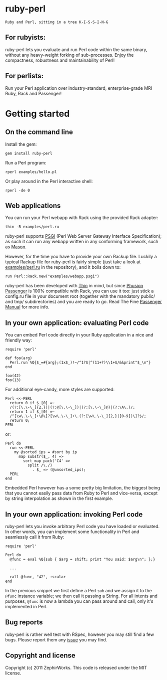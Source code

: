 ruby-perl
=========

    Ruby and Perl, sitting in a tree K-I-S-S-I-N-G

For rubyists:
-------------

ruby-perl lets you evaluate and run Perl code within the same binary, without
any heavy-weight forking of sub-processes. Enjoy the compactness, robustness
and maintainability of Perl!

For perlists:
-------------

Run your Perl application over industry-standard, enterprise-grade MRI Ruby,
Rack and Passenger!

Getting started
===============

On the command line
-------------------

Install the gem:

    gem install ruby-perl

Run a Perl program:

    rperl examples/hello.pl

Or play around in the Perl interactive shell:

    rperl -de 0

Web applications
----------------

You can run your Perl webapp with Rack using the provided Rack adapter:

    thin -R examples/perl.ru

ruby-perl supports [PSGI](http://search.cpan.org/~miyagawa/PSGI-1.03/PSGI.pod)
(Perl Web Server Gateway Interface Specification); as such it can run any
webapp written in any conforming framework, such as
[Mason](http://www.masonhq.com/).

However, for the time you have to provide your own Rackup file. Luckily a
typical Rackup file for ruby-perl is fairly simple (just take a look at
[examples/perl.ru](examples/perl.ru) in the repository), and it boils down to:

    run Perl::Rack.new("examples/webapp.psgi")

ruby-perl has been developed with [Thin](http://code.macournoyer.com/thin/)
in mind, but since [Phusion Passenger](http://www.modrails.com/) is 100%
compatible with Rack, you can use it too: just stick a config.ru file in your
document root (together with the mandatory public/ and tmp/ subdirectories)
and you are ready to go. Read The Fine [Passenger Manual](http://www.modrails.com/documentation/Users%20guide%20Apache.html#_deploying_a_rack_based_ruby_application)
for more info.

In your own application: evaluating Perl code
---------------------------------------------

You can embed Perl code directly in your Ruby application in a nice and
friendly way:

    require 'perl'
    
    def foo(arg)
      Perl.run %Q{$_=#{arg};(1x$_)!~/^1?$|^(11+?)\\1+$/&&print"$_\n"}
    end
    
    foo(42)
    foo(13)

For additional eye-candy, more styles are supported:

    Perl <<-PERL
      return 0 if $_[0] =~ 
      /(?:[\.\-\_]{2,})|(?:@[\.\-\_])|(?:[\.\-\_]@)|(?:\A\.)/;
      return 1 if $_[0] =~ 
      /^[\w\.\-\_]+\@\[?[\w\.\-\_]+\.(?:[\w\.\-\_]{2,}|[0-9])\]?$/;
      return 0;
    PERL

or:

    Perl do
      run <<-PERL
        my @sorted_ips = #sort by ip
          map substr($_, 4) =>
            sort map pack('C4' =>
              split /\./)
                . $_ => (@unsorted_ips);
      PERL
    end

Embedded Perl however has a some pretty big limitation, the biggest being
that you cannot easily pass data from Ruby to Perl and vice-versa, except
by string interpolation as shown in the first example.

In your own application: invoking Perl code
-------------------------------------------

ruby-perl lets you invoke arbitrary Perl code you have loaded or evaluated.
In other words, you can implement some functionality in Perl and seamlessly
call it from Ruby:

    require 'perl'
    
    Perl do
      @func = eval %Q{sub { $arg = shift; print "You said: $arg\n"; };}
      
      ...
      
      call @func, "42", :scalar
    end

In the previous snippet we first define a Perl `sub` and we assign it to
the `@func` instance variable; we then call it passing a String. For all
intents and purposes, `@func` is now a lambda you can pass around and call,
only it's implemented in Perl.

Bug reports
-----------

ruby-perl is rather well test with RSpec, however you may still find a few
bugs. Please report them any [issue](https://github.com/zephirworks/ruby-perl/issues)
you may find.

Copyright and license
---------------------

Copyright (c) 2011 ZephirWorks.
This code is released under the MIT license.
